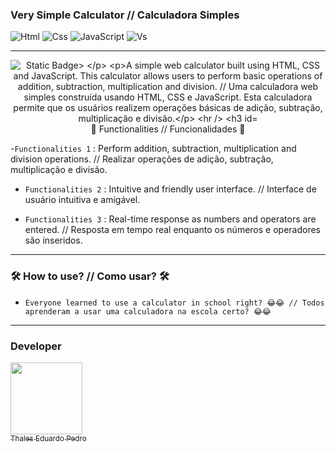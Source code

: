 ### Very Simple Calculator // Calculadora Simples 

![Html](https://img.shields.io/badge/HTML5-E34F26?style=for-the-badge&logo=html5&logoColor=white)
![Css](https://img.shields.io/badge/CSS3-1572B6?style=for-the-badge&logo=css3&logoColor=white)
![JavaScript](https://img.shields.io/badge/JavaScript-323330?style=for-the-badge&logo=javascript&logoColor=F7DF1E)
![Vs](https://img.shields.io/badge/Visual_Studio_Code-0078D4?style=for-the-badge&logo=visual%20studio%20code&logoColor=white)

---

<p align="center">
<img src="https://img.shields.io/badge/Status-Complete-green20%25" alt="Static Badge>
</p>

A simple web calculator built using HTML, CSS and JavaScript. This calculator allows users to perform basic operations of addition, subtraction, multiplication and division. // Uma calculadora web simples construída usando HTML, CSS e JavaScript. Esta calculadora permite que os usuários realizem operações básicas de adição, subtração, multiplicação e divisão.

---

### 🔨 Functionalities // Funcionalidades 🔨

-`Functionalities 1` : Perform addition, subtraction, multiplication and division operations. // Realizar operações de adição, subtração, multiplicação e divisão.

- `Functionalities 2` : Intuitive and friendly user interface. // Interface de usuário intuitiva e amigável.

- `Functionalities 3` : Real-time response as numbers and operators are entered. // Resposta em tempo real enquanto os números e operadores são inseridos.

---

### 🛠️ How to use? // Como usar? 🛠️ 

- `Everyone learned to use a calculator in school right? 😂😂 // Todos aprenderam a usar uma calculadora na escola certo? 😂😂`

---
  
### Developer
 [<img loading="lazy" src="https://avatars.githubusercontent.com/u/89024257?v=4" width=115><br><sub>Thales Eduardo Pedro</sub>](https://github.com/thales32k0)
